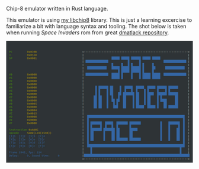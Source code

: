 Chip-8 emulator written in Rust language.

This emulator is using [my libchip8](https://github.com/kamchy/libchip8.git) library.
This is just a learning excercise to familiarize a bit with language syntax and tooling.
The shot below is taken when running _Space Invaders_ rom from great [dmatlack repository](https://github.com/dmatlack/chip8.git).

![Space invaders run in emulator](rust-chip8-shot.jpg)
